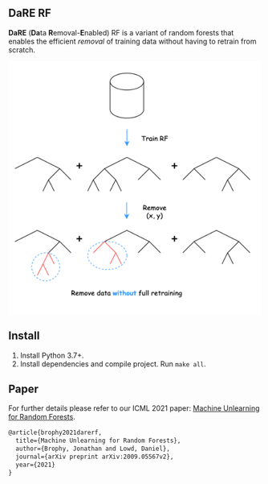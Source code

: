 DaRE RF
---

**DaRE** (**Da**ta **R**emoval-**E**nabled) RF is a variant of random forests that enables the efficient _removal_ of training data without having to retrain from scratch.

<p align="center">
	<img align="center" src="images/thumbnail.png" alt="thumbnail">
</p>

Install
---
1. Install Python 3.7+.
1. Install dependencies and compile project. Run `make all`.

Paper
---
For further details please refer to our ICML 2021 paper: [Machine Unlearning for Random Forests](https://arxiv.org/abs/2009.05567).

```
@article{brophy2021darerf,
  title={Machine Unlearning for Random Forests},
  author={Brophy, Jonathan and Lowd, Daniel},
  journal={arXiv preprint arXiv:2009.05567v2},
  year={2021}
}
```